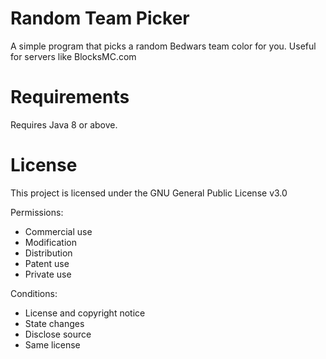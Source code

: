 # Random Team Picker
A simple program that picks a random Bedwars team color for you. Useful for servers like BlocksMC.com

# Requirements
Requires Java 8 or above.

# License
This project is licensed under the GNU General Public License v3.0

Permissions:

- Commercial use
- Modification
- Distribution
- Patent use
- Private use

Conditions:

- License and copyright notice
- State changes
- Disclose source
- Same license
